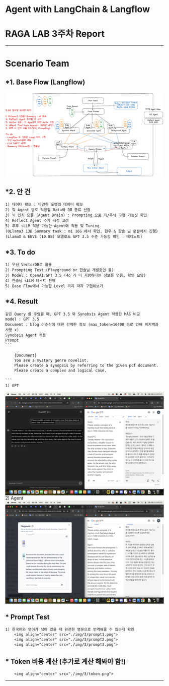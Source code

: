 # Agent with LangChain & Langflow

# RAGA LAB 3주차 Report

---

# Scenario Team

## *1. Base Flow (Langflow)
<img align="center" src="./img/3/base_flow.png">
    
## *2. 안 건
    1) 데이터 확보 : 다양한 포맷의 데이터 확보
    2) 각 Agent 별로 적용할 Data와 DB 종류 선정
    3) 뇌 인지 모듈 (Agent Brain) : Prompting 으로 좌/우뇌 구현 가능성 확인
    4) Reflect Agent 추가 시점 고려
    5) 추후 sLLM 적용 가능한 Agent에 적용 및 Tuning
    (OLlama3 13B Summary task : m1 16G 에서 확인, 현우 & 한솔 님 로컬에서 진행)
    (LlamaX & EEVE (10.8B) 모델로도 GPT 3.5 수준 가능함 확인 : 테디노트)
    
## *3. To do
    1) 우선 VectorDB로 활용
    2) Prompting Test (Playground or 한솔님 개발중인 툴)
    3) Model : OpenAI GPT 3.5 (4o 가 더 저렴하다는 정보를 얻음, 확인 요망)
    4) 한솔님 sLLM 테스트 진행
    5) Base Flow에서 가능한 Level 까지 각자 구현해보기

## *4. Result
    같은 Query 를 주었을 때, GPT 3.5 와 Synobsis Agent 적용한 MAS 비교
    model : GPT 3.5
    Document : blog 이순신에 대한 간략한 정보 (max_token=16400 으로 인해 위키백과 사용 x)
    Synobsis Agent 적용
    Prompt
    ```

        {Document}
        You are a mystery genre novelist.
        Please create a synopsis by referring to the given pdf document.
        Please create a complex and logical case.
        
    ```
    1) GPT
<img align="center" src="./img/3/gpt.png">
    2) Agent
<img align="center" src="./img/3/Lee.png">

## * Prompt Test
    1) 한국어와 영어가 섞여 있을 때 완전한 영문으로 번역해줄 수 있는지 확인
        <img align="center" src="./img/3/prompt1.png">
        <img align="center" src="./img/3/prompt2.png">
        <img align="center" src="./img/3/prompt3.png">

## * Token 비용 계산 (추가로 계산 해봐야 함!)
        <img align="center" src="./img/3/token.png">
    
---

